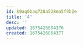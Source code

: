 ```yaml
---
id: k9aq0baq728a528nn5f9b2e
title: '4'
desc: ''
updated: 1675426854376
created: 1675426854377
---
```

